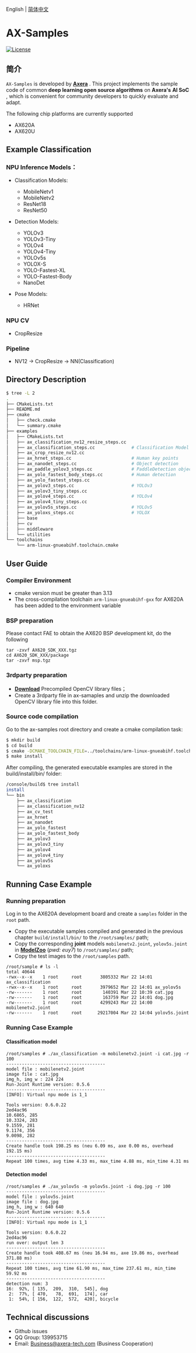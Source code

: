 English | [简体中文](./README.md)

# AX-Samples

[![License](https://img.shields.io/badge/license-BSD--3--Clause-blue.svg)](https://raw.githubusercontent.com/AXERA-TECH/ax-samples/main/LICENSE)

## 简介

`AX-Samples` is developed by **[Axera](https://www.axera-tech.com/)** . This project implements the sample code of common **deep learning open source algorithms** on **Axera's** **AI SoC** , which is convenient for community developers to quickly evaluate and adapt.

The following chip platforms are currently supported

- AX620A
- AX620U

## Example Classification

### NPU Inference Models：

- Classification Models:

  - MobileNetv1
  - MobileNetv2
  - ResNet18
  - ResNet50

- Detection Models:

  - YOLOv3
  - YOLOv3-Tiny
  - YOLOv4
  - YOLOv4-Tiny
  - YOLOv5s
  - YOLOX-S
  - YOLO-Fastest-XL
  - YOLO-Fastest-Body
  - NanoDet

- Pose Models:

  - HRNet

### NPU CV 

- CropResize

### Pipeline

- NV12 -> CropResize -> NN(Classification)


## Directory Description

```bash
$ tree -L 2
.
├── CMakeLists.txt
├── README.md
├── cmake
│   ├── check.cmake
│   └── summary.cmake
├── examples
│   ├── CMakeLists.txt
│   ├── ax_classification_nv12_resize_steps.cc
│   ├── ax_classification_steps.cc              # Classification Model
│   ├── ax_crop_resize_nv12.cc
│   ├── ax_hrnet_steps.cc                       # Human key points
│   ├── ax_nanodet_steps.cc                     # Object detection
│   ├── ax_paddle_yolov3_steps.cc               # PaddleDetection object detection
│   ├── ax_yolo_fastest_body_steps.cc           # Human detection
│   ├── ax_yolo_fastest_steps.cc
│   ├── ax_yolov3_steps.cc                      # YOLOv3
│   ├── ax_yolov3_tiny_steps.cc
│   ├── ax_yolov4_steps.cc                      # YOLOv4
│   ├── ax_yolov4_tiny_steps.cc
│   ├── ax_yolov5s_steps.cc                     # YOLOv5
│   ├── ax_yoloxs_steps.cc                      # YOLOX
│   ├── base
│   ├── cv
│   ├── middleware
│   └── utilities
└── toolchains
    └── arm-linux-gnueabihf.toolchain.cmake
```

## User Guide

### Compiler Environment
- cmake version must be greater than 3.13
- The cross-compilation toolchain `arm-linux-gnueabihf-gxx` for AX620A has been added to the environment variable

### BSP preparation

Please contact FAE to obtain the AX620 BSP development kit, do the following
```
tar -zxvf AX620_SDK_XXX.tgz
cd AX620_SDK_XXX/package
tar -zxvf msp.tgz
```

### 3rdparty preparation

- **[Download](https://github.com/AXERA-TECH/ax-samples/releases/download/v0.1/opencv-arm-linux-gnueabihf-gcc-7.5.0.zip)** Precompiled OpenCV library files；
- Create a 3rdparty file in ax-samaples and unzip the downloaded OpenCV library file into this folder.

### Source code compilation
Go to the ax-samples root directory and create a cmake compilation task:

```bash
$ mkdir build
$ cd build
$ cmake -DCMAKE_TOOLCHAIN_FILE=../toolchains/arm-linux-gnueabihf.toolchain.cmake -DBSP_MSP_DIR=${AX620_SDK_XXX}/msp/out/ ..
$ make install
```

After compiling, the generated executable examples are stored in the build/install/bin/ folder:

```bash
/console/build$ tree install
install
└── bin
    ├── ax_classification
    ├── ax_classification_nv12
    ├── ax_cv_test
    ├── ax_hrnet
    ├── ax_nanodet
    ├── ax_yolo_fastest
    ├── ax_yolo_fastest_body
    ├── ax_yolov3
    ├── ax_yolov3_tiny
    ├── ax_yolov4
    ├── ax_yolov4_tiny
    ├── ax_yolov5s
    └── ax_yoloxs
```

## Running Case Example

### Running preparation

Log in to the AX620A development board and create a `samples` folder in the `root` path.

- Copy the executable samples compiled and generated in the previous chapter `build/install/bin/` to the `/root/samples/` path;
- Copy the corresponding **joint** models `mobilenetv2.joint`, `yolov5s.joint` in **[ModelZoo](https://pan.baidu.com/s/1zm2M-vqiss4Rmk-uSoGO7w)** (*pwd: euy7*)  to `/root/samples/` path;
- Copy the test images to the `/root/samples` path.

```
/root/sample # ls -l
total 40644
-rwx--x--x    1 root     root       3805332 Mar 22 14:01 ax_classification
-rwx--x--x    1 root     root       3979652 Mar 22 14:01 ax_yolov5s
-rw-------    1 root     root        140391 Mar 22 10:39 cat.jpg
-rw-------    1 root     root        163759 Mar 22 14:01 dog.jpg
-rw-------    1 root     root       4299243 Mar 22 14:00 mobilenetv2.joint
-rw-------    1 root     root      29217004 Mar 22 14:04 yolov5s.joint
```

### Running Case Example

#### Classification model

```
/root/samples # ./ax_classification -m mobilenetv2.joint -i cat.jpg -r 100
--------------------------------------
model file : mobilenetv2.joint
image file : cat.jpg
img_h, img_w : 224 224
Run-Joint Runtime version: 0.5.6
--------------------------------------
[INFO]: Virtual npu mode is 1_1

Tools version: 0.6.0.22
2ed4ac96
10.6865, 285
10.3324, 283
9.1559, 281
9.1174, 356
9.0098, 282
--------------------------------------
Create handle took 198.25 ms (neu 6.09 ms, axe 0.00 ms, overhead 192.15 ms)
--------------------------------------
Repeat 100 times, avg time 4.33 ms, max_time 4.88 ms, min_time 4.31 ms
```

#### Detection model

```
/root/samples # ./ax_yolov5s -m yolov5s.joint -i dog.jpg -r 100
--------------------------------------
model file : yolov5s.joint
image file : dog.jpg
img_h, img_w : 640 640
Run-Joint Runtime version: 0.5.6
--------------------------------------
[INFO]: Virtual npu mode is 1_1

Tools version: 0.6.0.22
2ed4ac96
run over: output len 3
--------------------------------------
Create handle took 408.67 ms (neu 16.94 ms, axe 19.86 ms, overhead 371.88 ms)
--------------------------------------
Repeat 100 times, avg time 61.90 ms, max_time 237.61 ms, min_time 59.92 ms
--------------------------------------
detection num: 3
16:  92%, [ 135,  209,  310,  545], dog
 2:  77%, [ 470,   78,  691,  174], car
 1:  54%, [ 156,  122,  572,  420], bicycle
```

## Technical discussions

- Github issues
- QQ Group: 139953715
- Email: Business@axera-tech.com (Business Cooperation)
